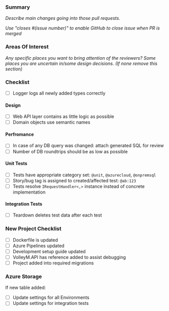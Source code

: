 ### Summary

_Describe main changes going into those pull requests._

_Use "closes #(issue number)" to enable GitHub to close issue when PR is merged_

### Areas Of Interest

_Any specific places you want to bring attention of the reviewers? Some places you are uncertain in/some design decisions. (If none remove this section)_

### Checklist

- [ ] Logger logs all newly added types correctly

#### Design

- [ ] Web API layer contains as little logic as possible
- [ ] Domain objects use semantic names

#### Perfromance

- [ ] In case of any DB query was changed: attach generated SQL for review
- [ ] Number of DB roundtrips should be as low as possible

#### Unit Tests

- [ ] Tests have appropriate category set: `@unit`, `@azurecloud`, `@onpremsql`
- [ ] Story/bug tag is assigned to created/affected test: `@ab:123`
- [ ] Tests resolve `IRequestHandler<,>` instance instead of concrete implementation

#### Integration Tests

- [ ] Teardown deletes test data after each test

### New Project Checklist

- [ ] Dockerfile is updated
- [ ] Azure Pipelines updated
- [ ] Development setup guide updated
- [ ] VolleyM.API has reference added to assist debugging
- [ ] Project added into required migrations

### Azure Storage

If new table added:

- [ ] Update settings for all Environments
- [ ] Update settings for integration tests
